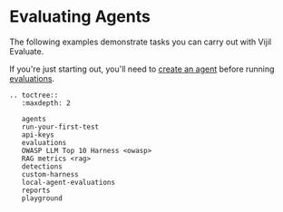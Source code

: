 # Evaluating Agents

The following examples demonstrate tasks you can carry out with Vijil Evaluate.

If you're just starting out, you'll need to [create an agent](agents.md) before running [evaluations](evaluations.md).

```{eval-rst}
.. toctree::
   :maxdepth: 2

   agents
   run-your-first-test
   api-keys
   evaluations
   OWASP LLM Top 10 Harness <owasp>
   RAG metrics <rag>
   detections
   custom-harness
   local-agent-evaluations
   reports
   playground
```